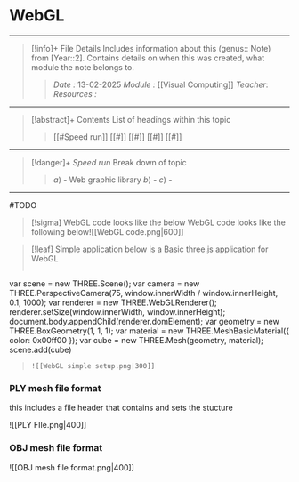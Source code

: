 # WebGL
---
> [!info]+ File Details
> Includes information about this (genus:: Note) from [Year::2]. Contains details on when this was created, what module the note belongs to.
> > *Date :*  13-02-2025
> > *Module :* [[Visual Computing]]
> > *Teacher*: 
> > *Resources :*

---
> [!abstract]+ Contents
> List of headings within this topic
> > [[#Speed run]]
> [[#]]
> [[#]]
> [[#]]
> [[#]]

--- 
> [!danger]+ *Speed run*
> Break down of topic 
> > $a)$ -  Web graphic library
> $b)$ - 
> $c)$ - 

---

#TODO 



> [!sigma] WebGL code looks like the below
>  WebGL code looks like the following below![[WebGL code.png|600]]


> [!leaf] Simple application
> below is a Basic three.js application for WebGL
> ``` js
var scene = new THREE.Scene();
var camera = new THREE.PerspectiveCamera(75, window.innerWidth / window.innerHeight, 0.1, 1000);
var renderer = new THREE.WebGLRenderer(); renderer.setSize(window.innerWidth, window.innerHeight);
document.body.appendChild(renderer.domElement);
var geometry = new THREE.BoxGeometry(1, 1, 1);
var material = new THREE.MeshBasicMaterial({ color: 0x00ff00 });
var cube = new THREE.Mesh(geometry, material); scene.add(cube)
> ```
> ![[WebGL simple setup.png|300]]



### PLY mesh file format
this includes a file header that contains and sets the stucture

![[PLY FIle.png|400]]

### OBJ mesh file format


![[OBJ mesh file format.png|400]]